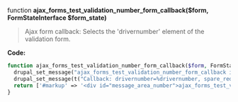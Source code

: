 function **ajax_forms_test_validation_number_form_callback($form, FormStateInterface $form_state)**

> Ajax form callback: Selects the 'drivernumber' element of the validation form.

**Code:**
```php
function ajax_forms_test_validation_number_form_callback($form, FormStateInterface $form_state) {
  drupal_set_message("ajax_forms_test_validation_number_form_callback invoked");
  drupal_set_message(t("Callback: drivernumber=%drivernumber, spare_required_field=%spare_required_field", array('%drivernumber' => $form_state->getValue('drivernumber'), '%spare_required_field' => $form_state->getValue('spare_required_field'))));
  return ['#markup' => '<div id="message_area_number">ajax_forms_test_validation_number_form_callback at ' . date('c') . '</div>'];
}
```
